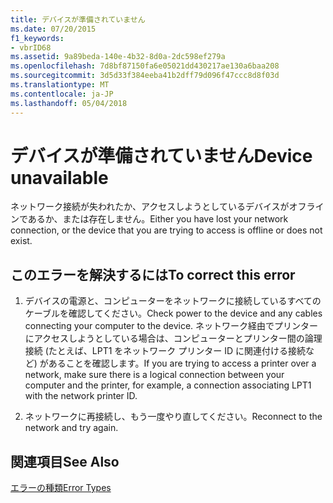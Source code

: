 ```yaml
---
title: デバイスが準備されていません
ms.date: 07/20/2015
f1_keywords:
- vbrID68
ms.assetid: 9a89beda-140e-4b32-8d0a-2dc598ef279a
ms.openlocfilehash: 7d8bf87150fa6e05021dd430217ae130a6baa208
ms.sourcegitcommit: 3d5d33f384eeba41b2dff79d096f47ccc8d8f03d
ms.translationtype: MT
ms.contentlocale: ja-JP
ms.lasthandoff: 05/04/2018
---
```

# <a name="device-unavailable"></a><span data-ttu-id="fe8bb-102">デバイスが準備されていません</span><span class="sxs-lookup"><span data-stu-id="fe8bb-102">Device unavailable</span></span>
<span data-ttu-id="fe8bb-103">ネットワーク接続が失われたか、アクセスしようとしているデバイスがオフラインであるか、または存在しません。</span><span class="sxs-lookup"><span data-stu-id="fe8bb-103">Either you have lost your network connection, or the device that you are trying to access is offline or does not exist.</span></span>  
  
## <a name="to-correct-this-error"></a><span data-ttu-id="fe8bb-104">このエラーを解決するには</span><span class="sxs-lookup"><span data-stu-id="fe8bb-104">To correct this error</span></span>  
  
1.  <span data-ttu-id="fe8bb-105">デバイスの電源と、コンピューターをネットワークに接続しているすべてのケーブルを確認してください。</span><span class="sxs-lookup"><span data-stu-id="fe8bb-105">Check power to the device and any cables connecting your computer to the device.</span></span> <span data-ttu-id="fe8bb-106">ネットワーク経由でプリンターにアクセスしようとしている場合は、コンピューターとプリンター間の論理接続 (たとえば、LPT1 をネットワーク プリンター ID に関連付ける接続など) があることを確認します。</span><span class="sxs-lookup"><span data-stu-id="fe8bb-106">If you are trying to access a printer over a network, make sure there is a logical connection between your computer and the printer, for example, a connection associating LPT1 with the network printer ID.</span></span>  
  
2.  <span data-ttu-id="fe8bb-107">ネットワークに再接続し、もう一度やり直してください。</span><span class="sxs-lookup"><span data-stu-id="fe8bb-107">Reconnect to the network and try again.</span></span>  
  
## <a name="see-also"></a><span data-ttu-id="fe8bb-108">関連項目</span><span class="sxs-lookup"><span data-stu-id="fe8bb-108">See Also</span></span>  
 [<span data-ttu-id="fe8bb-109">エラーの種類</span><span class="sxs-lookup"><span data-stu-id="fe8bb-109">Error Types</span></span>](../../visual-basic/programming-guide/language-features/error-types.md)
